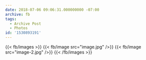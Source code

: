 ```yaml
---
date: 2018-07-06 09:06:31.000000000 -07:00
archive: fb
tags: 
  - Archive Post
  - Photos
id: '1530893191'
---
```

{{< fb/images >}}
{{< fb/image src="image.jpg" />}}
{{< fb/image src="image-2.jpg" />}}
{{< /fb/images >}}
